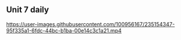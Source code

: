 ## Unit 7 daily






https://user-images.githubusercontent.com/100956167/235154347-95f335a1-6fdc-44bc-b1ba-00e14c3c1a21.mp4

